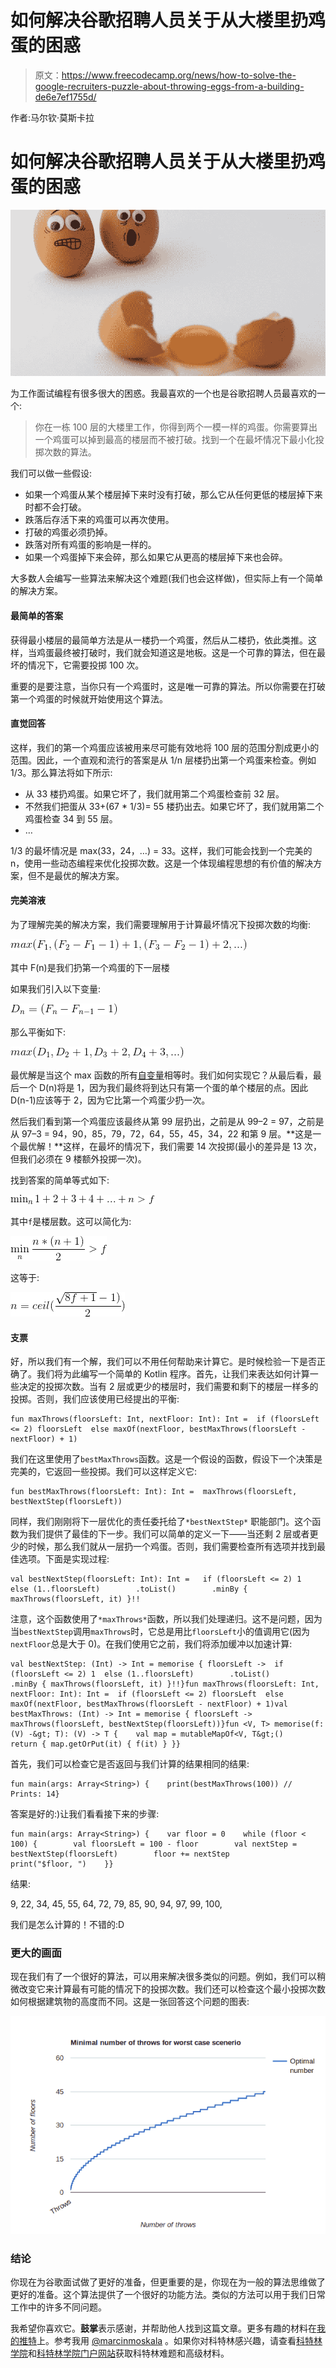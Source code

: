 # 如何解决谷歌招聘人员关于从大楼里扔鸡蛋的困惑

> 原文：<https://www.freecodecamp.org/news/how-to-solve-the-google-recruiters-puzzle-about-throwing-eggs-from-a-building-de6e7ef1755d/>

作者:马尔钦·莫斯卡拉

# 如何解决谷歌招聘人员关于从大楼里扔鸡蛋的困惑

![l6AsFyBUwfP1Pk-Vjl1WDSkWkOmmzR7Uh2-w](img/2c00e58a17186a953494cd0f8fd8aba9.png)

为工作面试编程有很多很大的困惑。我最喜欢的一个也是谷歌招聘人员最喜欢的一个:

> 你在一栋 100 层的大楼里工作，你得到两个一模一样的鸡蛋。你需要算出一个鸡蛋可以掉到最高的楼层而不被打破。找到一个在最坏情况下最小化投掷次数的算法。

我们可以做一些假设:

*   如果一个鸡蛋从某个楼层掉下来时没有打破，那么它从任何更低的楼层掉下来时都不会打破。
*   跌落后存活下来的鸡蛋可以再次使用。
*   打破的鸡蛋必须扔掉。
*   跌落对所有鸡蛋的影响是一样的。
*   如果一个鸡蛋掉下来会碎，那么如果它从更高的楼层掉下来也会碎。

大多数人会编写一些算法来解决这个难题(我们也会这样做)，但实际上有一个简单的解决方案。

#### 最简单的答案

获得最小楼层的最简单方法是从一楼扔一个鸡蛋，然后从二楼扔，依此类推。这样，当鸡蛋最终被打破时，我们就会知道这是地板。这是一个可靠的算法，但在最坏的情况下，它需要投掷 100 次。

重要的是要注意，当你只有一个鸡蛋时，这是唯一可靠的算法。所以你需要在打破第一个鸡蛋的时候就开始使用这个算法。

#### 直觉回答

这样，我们的第一个鸡蛋应该被用来尽可能有效地将 100 层的范围分割成更小的范围。因此，一个直观和流行的答案是从 1/n 层楼扔出第一个鸡蛋来检查。例如 1/3。那么算法将如下所示:

*   从 33 楼扔鸡蛋。如果它坏了，我们就用第二个鸡蛋检查前 32 层。
*   不然我们把蛋从 33+(67 * 1/3)= 55 楼扔出去。如果它坏了，我们就用第二个鸡蛋检查 34 到 55 层。
*   …

1/3 的最坏情况是 max(33，24，…) = 33。这样，我们可能会找到一个完美的 n，使用一些动态编程来优化投掷次数。这是一个体现编程思想的有价值的解决方案，但不是最优的解决方案。

#### 完美溶液

为了理解完美的解决方案，我们需要理解用于计算最坏情况下投掷次数的均衡:

![OolWyrKqqniWgpZFcEXGMM8mey-gDM94m5Ln](img/b4eae15819bcea60d5c3475827d31bc7.png)

其中 F(n)是我们扔第一个鸡蛋的下一层楼

如果我们引入以下变量:

![aksQXa8OxxKjmyWm4sH1JAygveWHijT0fMBB](img/c3ed7b47bf89c571fdac7f9e46ca3cb7.png)

那么平衡如下:

![WFWn-DWbpK3pgWfCAKq1Jgf6CWTjZdLyPwyZ](img/9e2fc7b037e249096eb4ea8c367d5e33.png)

最优解是当这个 max 函数的所有[自变量](https://blog.kotlin-academy.com/programmer-dictionary-parameter-vs-argument-type-parameter-vs-type-argument-b965d2cc6929)相等时。我们如何实现它？从最后看，最后一个 D(n)将是 1，因为我们最终将到达只有第一个蛋的单个楼层的点。因此 D(n-1)应该等于 2，因为它比第一个鸡蛋少扔一次。

然后我们看到第一个鸡蛋应该最终从第 99 层扔出，之前是从 99–2 = 97，之前是从 97–3 = 94，90，85，79，72，64，55，45，34，22 和第 9 层。**这是一个最优解！**这样，在最坏的情况下，我们需要 14 次投掷(最小的差异是 13 次，但我们必须在 9 楼额外投掷一次)。

找到答案的简单等式如下:

![7McAQgwk2rOkUR9Qc7g3-4Yz5HYBWFNi3JMG](img/05f1271d28fd0a7a8730105767a1cb07.png)

其中`f`是楼层数。这可以简化为:

![XzJrN3BfcOlZgyoUgnjLSyznLhWyQ1MG9mu-](img/8a0590b7fc8feb72667a311ba4d4f8f5.png)

这等于:

![EY22gKaNq7dvfRNd7Qo4wAdkQ36gubIzatvq](img/0e68fb20275870a3b412b9291fa6571d.png)

#### 支票

好，所以我们有一个解，我们可以不用任何帮助来计算它。是时候检验一下是否正确了。我们将为此编写一个简单的 Kotlin 程序。首先，让我们来表达如何计算一些决定的投掷次数。当有 2 层或更少的楼层时，我们需要和剩下的楼层一样多的投掷。否则，我们应该使用已经提出的平衡:

```
fun maxThrows(floorsLeft: Int, nextFloor: Int): Int =  if (floorsLeft <= 2) floorsLeft  else maxOf(nextFloor, bestMaxThrows(floorsLeft - nextFloor) + 1)
```

我们在这里使用了`bestMaxThrows`函数。这是一个假设的函数，假设下一个决策是完美的，它返回一些投掷。我们可以这样定义它:

```
fun bestMaxThrows(floorsLeft: Int): Int =  maxThrows(floorsLeft, bestNextStep(floorsLeft))
```

同样，我们刚刚将下一层优化的责任委托给了`*bestNextStep*` 职能部门。这个函数为我们提供了最佳的下一步。我们可以简单的定义一下——当还剩 2 层或者更少的时候，那么我们就从一层扔一个鸡蛋。否则，我们需要检查所有选项并找到最佳选项。下面是实现过程:

```
val bestNextStep(floorsLeft: Int): Int =   if (floorsLeft <= 2) 1  else (1..floorsLeft)        .toList()        .minBy { maxThrows(floorsLeft, it) }!!
```

注意，这个函数使用了`*maxThrows*`函数，所以我们处理递归。这不是问题，因为当`bestNextStep`调用`maxThrows`时，它总是用比`floorsLeft`小的值调用它(因为`nextFloor`总是大于 0)。在我们使用它之前，我们将添加缓冲以加速计算:

```
val bestNextStep: (Int) -> Int = memorise { floorsLeft ->  if (floorsLeft <= 2) 1  else (1..floorsLeft)        .toList()        .minBy { maxThrows(floorsLeft, it) }!!}fun maxThrows(floorsLeft: Int, nextFloor: Int): Int =  if (floorsLeft <= 2) floorsLeft  else maxOf(nextFloor, bestMaxThrows(floorsLeft - nextFloor) + 1)val bestMaxThrows: (Int) -> Int = memorise { floorsLeft ->  maxThrows(floorsLeft, bestNextStep(floorsLeft))}fun <V, T> memorise(f: (V) -&gt; T): (V) -> T {    val map = mutableMapOf<V, T&gt;()    return { map.getOrPut(it) { f(it) } }}
```

首先，我们可以检查它是否返回与我们计算的结果相同的结果:

```
fun main(args: Array<String>) {    print(bestMaxThrows(100)) // Prints: 14}
```

答案是好的:)让我们看看接下来的步骤:

```
fun main(args: Array<String>) {    var floor = 0    while (floor < 100) {        val floorsLeft = 100 - floor        val nextStep = bestNextStep(floorsLeft)        floor += nextStep        print("$floor, ")    }}
```

结果:

9, 22, 34, 45, 55, 64, 72, 79, 85, 90, 94, 97, 99, 100,

我们是怎么计算的！不错的:D

### 更大的画面

现在我们有了一个很好的算法，可以用来解决很多类似的问题。例如，我们可以稍微改变它来计算最有可能的情况下的投掷次数。我们还可以检查这个最小投掷次数如何根据建筑物的高度而不同。这是一张回答这个问题的图表:

![avPL-Nw2Cqndgf57fnyD80X3PA9rjYlmoG-8](img/55f80d55d2b45ed2ded2118d5e995582.png)

### 结论

你现在为谷歌面试做了更好的准备，但更重要的是，你现在为一般的算法思维做了更好的准备。这个算法提供了一个很好的功能方法。类似的方法可以用于我们日常工作中的许多不同问题。

我希望你喜欢它。**鼓掌**表示感谢，并帮助他人找到这篇文章。更多有趣的材料在[我的推特](https://twitter.com/marcinmoskala)上。参考我用 [@marcinmoskala](https://twitter.com/marcinmoskala) 。如果你对科特林感兴趣，请查看[科特林学院](https://blog.kotlin-academy.com/)和[科特林学院门户网站](http://portal.kotlin-academy.com/)获取科特林难题和高级材料。